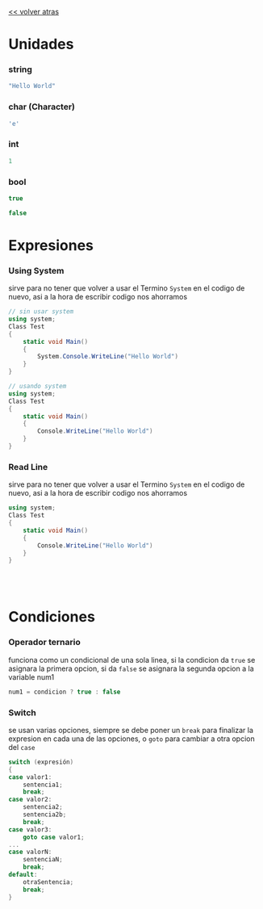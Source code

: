 <a href="https://joanp27.github.io/Apuntes/"><< volver atras</a>
# Unidades

### string

```C#
"Hello World"
```
### char (Character)
```C#
'e'
```

### int

```C#
1
```

### bool

```C#
true

false
```

# Expresiones


### Using System

sirve para no tener que volver a usar el Termino ```System``` en el codigo de nuevo, asi a la hora de escribir codigo nos ahorramos

```C#
// sin usar system
using system;
Class Test
{
    static void Main()
    {
        System.Console.WriteLine("Hello World")
    }
}
```

```C#
// usando system
using system;
Class Test
{
    static void Main()
    {
        Console.WriteLine("Hello World")
    }
}
```

### Read Line

sirve para no tener que volver a usar el Termino ```System``` en el codigo de nuevo, asi a la hora de escribir codigo nos ahorramos

```C#
using system;
Class Test
{
    static void Main()
    {
        Console.WriteLine("Hello World")
    }
}
```
<br>
<br>

# Condiciones
### Operador ternario

funciona como un condicional de una sola linea, si la condicion da ``true`` se asignara la primera opcion, si da ``false`` se asignara la segunda opcion a la variable num1

```C#
num1 = condicion ? true : false
```

### Switch

se usan varias opciones, siempre se debe poner un ``break`` para finalizar la expresion en cada una de las opciones, o ``goto`` para cambiar a otra opcion del ``case``

```C#
switch (expresión)
{
case valor1:
    sentencia1;
    break;
case valor2:
    sentencia2;
    sentencia2b;
    break;
case valor3:
    goto case valor1;
...
case valorN:
    sentenciaN;
    break;
default:
    otraSentencia;
    break;
}
```
